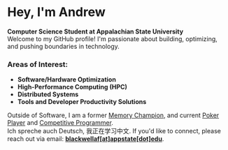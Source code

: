 # Hey, I'm Andrew

**Computer Science Student at Appalachian State University**\
Welcome to my GitHub profile! I'm passionate about building, optimizing, and pushing boundaries in technology.
### Areas of Interest:

- **Software/Hardware Optimization**
- **High-Performance Computing (HPC)**
- **Distributed Systems**
- **Tools and Developer Productivity Solutions**

Outside of Software, I am a former [Memory Champion](https://mindsportsolympiad.com/), and current [Poker Player](https://www.thehendonmob.com/) and [Competitive Programmer](https://icpc.global/).<br>Ich spreche auch Deutsch, 我正在学习中文. If you'd like to connect, please reach out via email: [**blackwellaf[at]appstate[dot]edu**](mailto:blackwellaf@appstate.edu).
